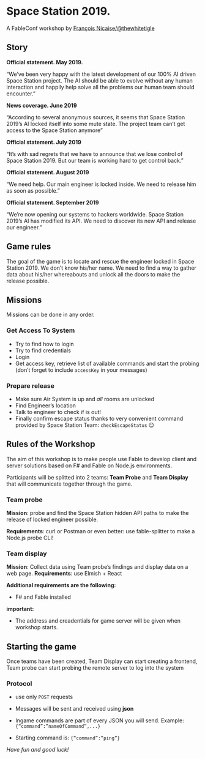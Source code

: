 # Space Station 2019. 
A FableConf workshop by [François Nicaise/@thewhitetigle](https://twitter.com/thewhitetigle)

## Story

**Official statement.  May 2019.**

“We’ve been very happy with the latest development of our 100% AI driven Space Station project. The AI should be able to evolve without any human interaction and happily help solve all the problems our human team should encounter.” 

**News coverage. June 2019**

“According to several anonymous sources, it seems that Space Station 2019’s AI locked itself into some mute state. The project team can’t get access to the Space Station anymore”

**Official statement. July 2019**

“It’s with sad regrets that we have to announce that we lose control of Space Station 2019. But our team is working hard to get control back.”

**Official statement. August 2019**

“We need help. Our main engineer is locked inside. We need to release him as soon as possible.”

**Official statement. September 2019**

“We’re now opening our systems to hackers worldwide. Space Station 2019’s AI has modified its API. We need to discover its new API and release our engineer.”

## Game rules
The goal of the game is to locate and rescue the engineer locked in Space Station 2019. We don’t know his/her name. We need to find a way to gather data about his/her whereabouts and unlock all the doors to make the release possible. 

## Missions
Missions can be done in any order.

### Get Access To System
  - Try to find how to login
  - Try to find credentials 
  - Login
  - Get access key, retrieve list of available commands and start the probing (don’t forget to include ``accessKey`` in your messages)

### Prepare release
  - Make sure Air System is up and *all* rooms are unlocked
  - Find Engineer’s location
  - Talk to engineer to check if is out!
  - Finally confirm escape status thanks to very convenient command provided by Space Station Team: ``checkEscapeStatus`` :wink:

## Rules of the Workshop 

The aim of this workshop is to make people use Fable to develop client and server solutions based on F# and Fable on Node.js environments.

Participants will be splitted into 2 teams: **Team Probe** and **Team Display** that will communicate together through the game.

### Team probe
**Mission**: probe and find the Space Station hidden API paths to make the release of locked engineer possible. 

**Requirements**: curl or Postman or even better: use fable-splitter to make a Node.js probe CLI!


### Team display
**Mission**: Collect data using Team probe’s findings and display data on a web page.
**Requirements**: use Elmish + React 

**Additional requirements are the following:**
- F# and Fable installed

**important:** 
  - The address and creadentials for  game server will be given when workshop starts.

## Starting the game

Once teams have been created, Team Display can start creating a frontend, Team probe can start probing the remote server to log into the system

### Protocol

- use only ``POST`` requests
- Messages will be sent and received using **json**
-  Ingame commands are part of every JSON you will send. Example: ``{“command”:”nameOfCommand”,...}``

- Starting command is: ``{“command”:”ping”}``

*Have fun and good luck!* 
